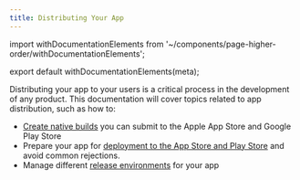 ```yaml
---
title: Distributing Your App
---
```


import withDocumentationElements from '~/components/page-higher-order/withDocumentationElements';

export default withDocumentationElements(meta);

Distributing your app to your users is a critical process in the development of any product. This documentation will cover topics related to app distribution, such as how to:

- [Create native builds](building-standalone-apps/) you can submit to the Apple App Store and Google Play Store
- Prepare your app for [deployment to the App Store and Play Store](app-stores/) and avoid common rejections.
- Manage different [release environments](release-channels/) for your app

